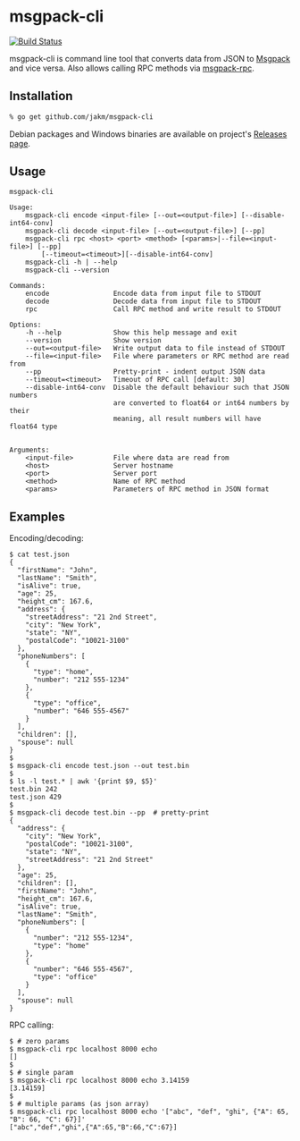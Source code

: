 msgpack-cli
===========

[![Build Status](https://travis-ci.org/jakm/msgpack-cli.svg?branch=master)](https://travis-ci.org/jakm/msgpack-cli)

msgpack-cli is command line tool that converts data from JSON to [Msgpack](http://msgpack.org) and vice versa. Also allows calling RPC methods via [msgpack-rpc](https://github.com/msgpack-rpc/msgpack-rpc/blob/master/spec.md).

Installation
------------

```sh
% go get github.com/jakm/msgpack-cli
```

Debian packages and Windows binaries are available on project's
[Releases page](https://github.com/jakm/msgpack-cli/releases/latest).

Usage
-----

    msgpack-cli

    Usage:
        msgpack-cli encode <input-file> [--out=<output-file>] [--disable-int64-conv]
        msgpack-cli decode <input-file> [--out=<output-file>] [--pp]
        msgpack-cli rpc <host> <port> <method> [<params>|--file=<input-file>] [--pp]
            [--timeout=<timeout>][--disable-int64-conv]
        msgpack-cli -h | --help
        msgpack-cli --version

    Commands:
        encode                Encode data from input file to STDOUT
        decode                Decode data from input file to STDOUT
        rpc                   Call RPC method and write result to STDOUT

    Options:
        -h --help             Show this help message and exit
        --version             Show version
        --out=<output-file>   Write output data to file instead of STDOUT
        --file=<input-file>   File where parameters or RPC method are read from
        --pp                  Pretty-print - indent output JSON data
        --timeout=<timeout>   Timeout of RPC call [default: 30]
        --disable-int64-conv  Disable the default behaviour such that JSON numbers
                              are converted to float64 or int64 numbers by their
                              meaning, all result numbers will have float64 type


    Arguments:
        <input-file>          File where data are read from
        <host>                Server hostname
        <port>                Server port
        <method>              Name of RPC method
        <params>              Parameters of RPC method in JSON format

Examples
--------

Encoding/decoding:

    $ cat test.json
    {
      "firstName": "John",
      "lastName": "Smith",
      "isAlive": true,
      "age": 25,
      "height_cm": 167.6,
      "address": {
        "streetAddress": "21 2nd Street",
        "city": "New York",
        "state": "NY",
        "postalCode": "10021-3100"
      },
      "phoneNumbers": [
        {
          "type": "home",
          "number": "212 555-1234"
        },
        {
          "type": "office",
          "number": "646 555-4567"
        }
      ],
      "children": [],
      "spouse": null
    }
    $
    $ msgpack-cli encode test.json --out test.bin
    $
    $ ls -l test.* | awk '{print $9, $5}'
    test.bin 242
    test.json 429
    $
    $ msgpack-cli decode test.bin --pp  # pretty-print
    {
      "address": {
        "city": "New York",
        "postalCode": "10021-3100",
        "state": "NY",
        "streetAddress": "21 2nd Street"
      },
      "age": 25,
      "children": [],
      "firstName": "John",
      "height_cm": 167.6,
      "isAlive": true,
      "lastName": "Smith",
      "phoneNumbers": [
        {
          "number": "212 555-1234",
          "type": "home"
        },
        {
          "number": "646 555-4567",
          "type": "office"
        }
      ],
      "spouse": null
    }

RPC calling:

    $ # zero params
    $ msgpack-cli rpc localhost 8000 echo
    []
    $
    $ # single param
    $ msgpack-cli rpc localhost 8000 echo 3.14159
    [3.14159]
    $
    $ # multiple params (as json array)
    $ msgpack-cli rpc localhost 8000 echo '["abc", "def", "ghi", {"A": 65, "B": 66, "C": 67}]'
    ["abc","def","ghi",{"A":65,"B":66,"C":67}]

